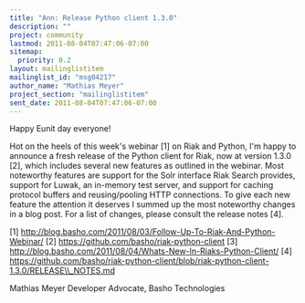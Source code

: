```yaml
---
title: "Ann: Release Python client 1.3.0"
description: ""
project: community
lastmod: 2011-08-04T07:47:06-07:00
sitemap:
  priority: 0.2
layout: mailinglistitem
mailinglist_id: "msg04217"
author_name: "Mathias Meyer"
project_section: "mailinglistitem"
sent_date: 2011-08-04T07:47:06-07:00
---
```



 Happy Eunit day everyone! 

Hot on the heels of this week's webinar [1] on Riak and Python, I'm happy to 
announce a fresh release of the Python client for Riak, now at version 1.3.0 
[2], which includes several new features as outlined in the webinar. Most 
noteworthy features are support for the Solr interface Riak Search provides, 
support for Luwak, an in-memory test server, and support for caching protocol 
buffers and reusing/pooling HTTP connections. To give each new feature the 
attention it deserves I summed up the most noteworthy changes in a blog post. 
For a list of changes, please consult the release notes [4]. 

[1] http://blog.basho.com/2011/08/03/Follow-Up-To-Riak-And-Python-Webinar/
[2] https://github.com/basho/riak-python-client
[3] http://blog.basho.com/2011/08/04/Whats-New-In-Riaks-Python-Client/
[4] 
https://github.com/basho/riak-python-client/blob/riak-python-client-1.3.0/RELEASE\\_NOTES.md

Mathias Meyer
Developer Advocate, Basho Technologies


